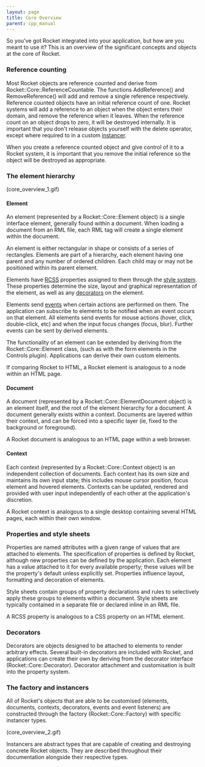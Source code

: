 ```yaml
---
layout: page
title: Core Overview
parent: cpp_manual
---
```


So you've got Rocket integrated into your application, but how are you meant to use it? This is an overview of the significant concepts and objects at the core of Rocket.

### Reference counting

Most Rocket objects are reference counted and derive from Rocket::Core::ReferenceCountable. The functions AddReference() and RemoveReference() will add and remove a single reference respectively. Reference counted objects have an initial reference count of one. Rocket systems will add a reference to an object when the object enters their domain, and remove the reference when it leaves. When the reference count on an object drops to zero, it will be destroyed internally. It is important that you don't release objects yourself with the delete operator, except where required to in a custom [instancer](#the-factory-and-instancers).

When you create a reference counted object and give control of it to a Rocket system, it is important that you remove the initial reference so the object will be destroyed as appropriate.

### The element hierarchy

(core_overview_1.gif)

#### Element

An element (represented by a Rocket::Core::Element object) is a single interface element, generally found within a document. When loading a document from an RML file, each RML tag will create a single element within the document.

An element is either rectangular in shape or consists of a series of rectangles. Elements are part of a hierarchy, each element having one parent and any number of ordered children. Each child may or may not be positioned within its parent element.

Elements have [RCSS](../rcss.md) properties assigned to them through the [style system](rcss.md). These properties determine the size, layout and graphical representation of the element, as well as any [decorators](decorators.md) on the element.

Elements send [events](events.md) when certain actions are performed on them. The application can subscribe to elements to be notified when an event occurs on that element. All elements send events for mouse actions (hover, click, double-click, etc) and when the input focus changes (focus, blur). Further events can be sent by derived elements.

The functionality of an element can be extended by deriving from the Rocket::Core::Element class, (such as with the form elements in the Controls plugin). Applications can derive their own custom elements.

If comparing Rocket to HTML, a Rocket element is analogous to a node within an HTML page.

#### Document

A document (represented by a Rocket::Core::ElementDocument object) is an element itself, and the root of the element hierarchy for a document. A document generally exists within a context. Documents are layered within their context, and can be forced into a specific layer (ie, fixed to the background or foreground).

A Rocket document is analogous to an HTML page within a web browser.

#### Context

Each context (represented by a Rocket::Core::Context object) is an independent collection of documents. Each context has its own size and maintains its own input state; this includes mouse cursor position, focus element and hovered elements. Contexts can be updated, rendered and provided with user input independently of each other at the application's discretion.

A Rocket context is analogous to a single desktop containing several HTML pages, each within their own window.

### Properties and style sheets

Properties are named attributes with a given range of values that are attached to elements. The specification of properties is defined by Rocket, although new properties can be defined by the application. Each element has a value attached to it for every available property; these values will be the property's default unless explicitly set. Properties influence layout, formatting and decoration of elements.

Style sheets contain groups of property declarations and rules to selectively apply these groups to elements within a document. Style sheets are typically contained in a separate file or declared inline in an RML file.

A RCSS property is analogous to a CSS property on an HTML element.

### Decorators

Decorators are objects designed to be attached to elements to render arbitrary effects. Several built-in decorators are included with Rocket, and applications can create their own by deriving from the decorator interface (Rocket::Core::Decorator). Decorator attachment and customisation is built into the property system.

### The factory and instancers

All of Rocket's objects that are able to be customised (elements, documents, contexts, decorators, events and event listeners) are constructed through the factory (Rocket::Core::Factory) with specific instancer types.

(core_overview_2.gif)

Instancers are abstract types that are capable of creating and destroying concrete Rocket objects. They are described throughout their documentation alongside their respective types. 